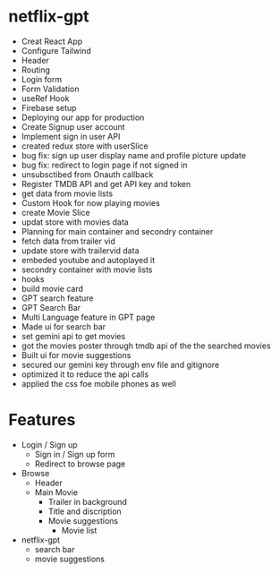 # netflix-gpt
- Creat React App
- Configure Tailwind
- Header
- Routing
- Login form
- Form Validation
- useRef Hook
- Firebase setup
- Deploying our app for production
- Create Signup user account
- Implement sign in user API
- created redux store with userSlice
- bug fix: sign up user display name and profile picture update
- bug fix: redirect to login page if not signed in
- unsubsctibed from Onauth callback
- Register TMDB API and get API key and token
- get data from movie lists
- Custom Hook for now playing movies
- create Movie Slice
- updat store with movies data
- Planning for main container and secondry container
- fetch data from trailer vid
- update store with trailervid data
- embeded youtube and autoplayed it
- secondry container with movie lists 
- hooks 
- build movie card
- GPT search feature
- GPT Search Bar
- Multi Language feature in GPT page
- Made ui for search bar
- set gemini api to get movies
- got the movies poster through tmdb api of the the searched movies
- Built ui for movie suggestions
- secured our gemini key through env file and gitignore
- optimized it to reduce the api calls
- applied the css foe mobile phones as well

# Features
- Login / Sign up
  - Sign in / Sign up form
  - Redirect to browse page
- Browse 
  - Header
  - Main Movie
    - Trailer in background
    - Title and discription
    - Movie suggestions
      - Movie list
- netflix-gpt 
  - search bar
  - movie suggestions